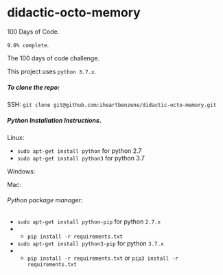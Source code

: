 # didactic-octo-memory
100 Days of Code.

`9.0% complete`.

The 100 days of code challenge.

This project uses `python 3.7.x`. 

##### To clone the repo:

SSH: `git clone git@github.com:iheartbenzene/didactic-octo-memory.git`

##### Python Installation Instructions.

Linux: 
+ `sudo apt-get install python` for python 2.7 
+ `sudo apt-get install python3` for python 3.7


Windows: 


Mac: 


###### Python package manager:
+ `sudo apt-get install python-pip` for python `2.7.x`
+ + `pip install -r requirements.txt`
+ `sudo apt-get install python3-pip` for python `3.7.x`
+ + `pip install -r requirements.txt` or `pip3 install -r requirements.txt`